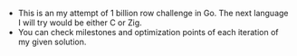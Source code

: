 - This is an my attempt of 1 billion row challenge in Go. The next language I will try would be either C or Zig.
- You can check milestones and optimization points of each iteration of my given solution.
